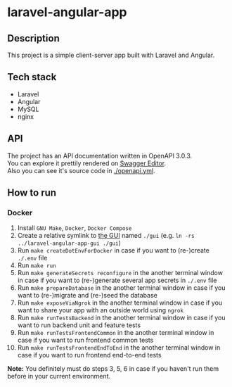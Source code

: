 # laravel-angular-app

## Description

This project is a simple client-server app built with Laravel and Angular.

## Tech stack

* Laravel
* Angular
* MySQL
* nginx

## API

The project has an API documentation written in OpenAPI 3.0.3.\
You can explore it prettily rendered on
[Swagger Editor](https://editor.swagger.io/?url=https://raw.githubusercontent.com/hu553in/laravel-angular-app/master/openapi.yml).\
Also you can see it's source code in [./openapi.yml](./openapi.yml).

## How to run

### Docker

1. Install `GNU Make`, `Docker`, `Docker Compose`
2. Create a relative symlink to [the GUI](https://github.com/hu553in/laravel-angular-app-gui)
named `./gui` (e.g. `ln -rs ../laravel-angular-app-gui ./gui`)
3. Run `make createDotEnvForDocker` in case if you want to (re-)create `./.env` file
4. Run `make run`
5. Run `make generateSecrets reconfigure` in the another terminal window in case if
you want to (re-)generate several app secrets in `./.env` file
7. Run `make prepareDatabase` in the another terminal window in case if you want to
(re-)migrate and (re-)seed the database
8. Run `make exposeViaNgrok` in the another terminal window in case if you want to
share your app with an outside world using `ngrok`
9. Run `make runTestsBackend` in the another terminal window in case if you want to
run backend unit and feature tests
10. Run `make runTestsFrontendCommon` in the another terminal window in case if you want
to run frontend common tests
11. Run `make runTestsFrontendEndToEnd` in the another terminal window in case if you
want to run frontend end-to-end tests

**Note:** You definitely must do steps 3, 5, 6 in case if
you haven't run them before in your current environment.
